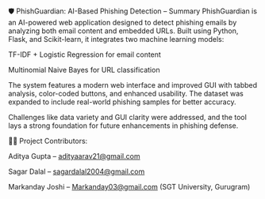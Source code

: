 🛡️ PhishGuardian: AI-Based Phishing Detection – Summary
PhishGuardian is an AI-powered web application designed to detect phishing emails by analyzing both email content and embedded URLs. Built using Python, Flask, and Scikit-learn, it integrates two machine learning models:

TF-IDF + Logistic Regression for email content

Multinomial Naive Bayes for URL classification

The system features a modern web interface and improved GUI with tabbed analysis, color-coded buttons, and enhanced usability. The dataset was expanded to include real-world phishing samples for better accuracy.

Challenges like data variety and GUI clarity were addressed, and the tool lays a strong foundation for future enhancements in phishing defense.

👨‍💻 Project Contributors:

Aditya Gupta – adityaarav21@gmail.com

Sagar Dalal – sagardalal2004@gmail.com

Markanday Joshi – Markanday03@gmail.com
(SGT University, Gurugram)
